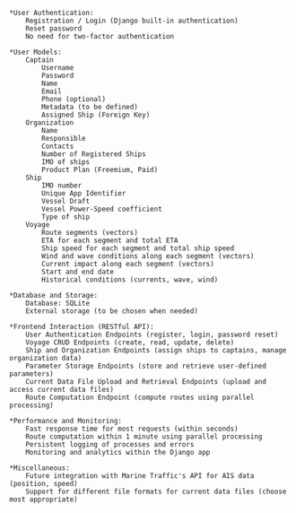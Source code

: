     *User Authentication:
        Registration / Login (Django built-in authentication)
        Reset password
        No need for two-factor authentication

    *User Models:
        Captain
            Username
            Password
            Name
            Email
            Phone (optional)
            Metadata (to be defined)
            Assigned Ship (Foreign Key)
        Organization
            Name
            Responsible
            Contacts
            Number of Registered Ships
            IMO of ships
            Product Plan (Freemium, Paid)
        Ship
            IMO number
            Unique App Identifier
            Vessel Draft
            Vessel Power-Speed coefficient
            Type of ship
        Voyage
            Route segments (vectors)
            ETA for each segment and total ETA
            Ship speed for each segment and total ship speed
            Wind and wave conditions along each segment (vectors)
            Current impact along each segment (vectors)
            Start and end date
            Historical conditions (currents, wave, wind)

    *Database and Storage:
        Database: SQLite
        External storage (to be chosen when needed)

    *Frontend Interaction (RESTful API):
        User Authentication Endpoints (register, login, password reset)
        Voyage CRUD Endpoints (create, read, update, delete)
        Ship and Organization Endpoints (assign ships to captains, manage organization data)
        Parameter Storage Endpoints (store and retrieve user-defined parameters)
        Current Data File Upload and Retrieval Endpoints (upload and access current data files)
        Route Computation Endpoint (compute routes using parallel processing)

    *Performance and Monitoring:
        Fast response time for most requests (within seconds)
        Route computation within 1 minute using parallel processing
        Persistent logging of processes and errors
        Monitoring and analytics within the Django app

    *Miscellaneous:
        Future integration with Marine Traffic's API for AIS data (position, speed)
        Support for different file formats for current data files (choose most appropriate)